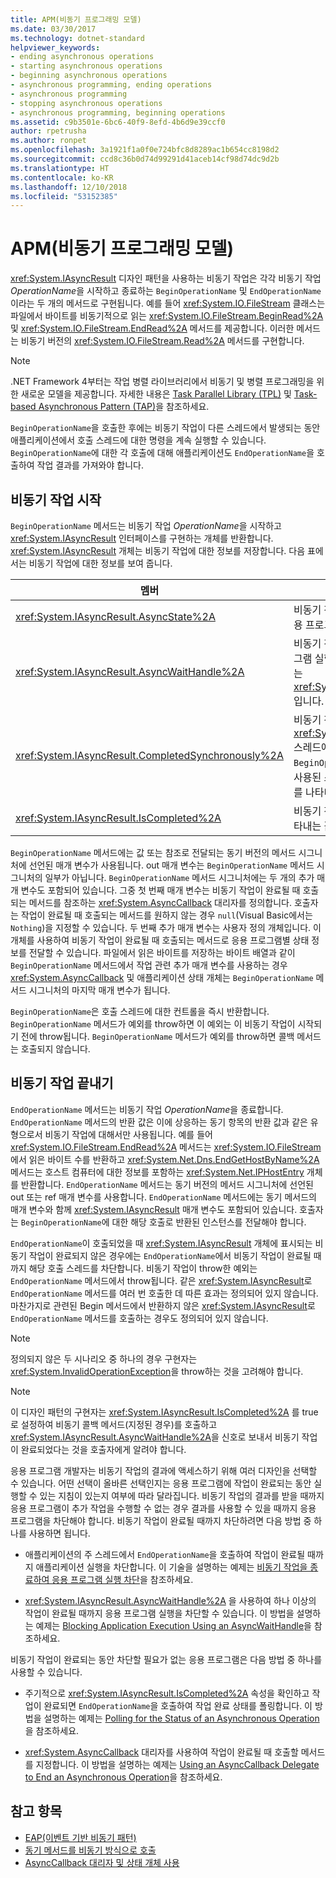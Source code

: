 ```yaml
---
title: APM(비동기 프로그래밍 모델)
ms.date: 03/30/2017
ms.technology: dotnet-standard
helpviewer_keywords:
- ending asynchronous operations
- starting asynchronous operations
- beginning asynchronous operations
- asynchronous programming, ending operations
- asynchronous programming
- stopping asynchronous operations
- asynchronous programming, beginning operations
ms.assetid: c9b3501e-6bc6-40f9-8efd-4b6d9e39ccf0
author: rpetrusha
ms.author: ronpet
ms.openlocfilehash: 3a1921f1a0f0e724bfc8d8289ac1b654cc8198d2
ms.sourcegitcommit: ccd8c36b0d74d99291d41aceb14cf98d74dc9d2b
ms.translationtype: HT
ms.contentlocale: ko-KR
ms.lasthandoff: 12/10/2018
ms.locfileid: "53152385"
---
```

# <a name="asynchronous-programming-model-apm"></a>APM(비동기 프로그래밍 모델)
<xref:System.IAsyncResult> 디자인 패턴을 사용하는 비동기 작업은 각각 비동기 작업 *OperationName*을 시작하고 종료하는 `BeginOperationName` 및 `EndOperationName`이라는 두 개의 메서드로 구현됩니다. 예를 들어 <xref:System.IO.FileStream> 클래스는 파일에서 바이트를 비동기적으로 읽는 <xref:System.IO.FileStream.BeginRead%2A> 및 <xref:System.IO.FileStream.EndRead%2A> 메서드를 제공합니다. 이러한 메서드는 비동기 버전의 <xref:System.IO.FileStream.Read%2A> 메서드를 구현합니다.  
  
> [!NOTE]
>  .NET Framework 4부터는 작업 병렬 라이브러리에서 비동기 및 병렬 프로그래밍을 위한 새로운 모델을 제공합니다. 자세한 내용은 [Task Parallel Library (TPL)](../../../docs/standard/parallel-programming/task-parallel-library-tpl.md) 및 [Task-based Asynchronous Pattern (TAP)](../../../docs/standard/asynchronous-programming-patterns/task-based-asynchronous-pattern-tap.md)을 참조하세요.  
  
 `BeginOperationName`을 호출한 후에는 비동기 작업이 다른 스레드에서 발생되는 동안 애플리케이션에서 호출 스레드에 대한 명령을 계속 실행할 수 있습니다. `BeginOperationName`에 대한 각 호출에 대해 애플리케이션도 `EndOperationName`을 호출하여 작업 결과를 가져와야 합니다.  
  
## <a name="beginning-an-asynchronous-operation"></a>비동기 작업 시작  
 `BeginOperationName` 메서드는 비동기 작업 *OperationName*을 시작하고 <xref:System.IAsyncResult> 인터페이스를 구현하는 개체를 반환합니다. <xref:System.IAsyncResult> 개체는 비동기 작업에 대한 정보를 저장합니다. 다음 표에서는 비동기 작업에 대한 정보를 보여 줍니다.  
  
|멤버|설명|  
|------------|-----------------|  
|<xref:System.IAsyncResult.AsyncState%2A>|비동기 작업에 대한 정보를 포함하는 응용 프로그램별 선택적 개체입니다.|  
|<xref:System.IAsyncResult.AsyncWaitHandle%2A>|비동기 작업이 완료될 때까지 응용 프로그램 실행을 차단하기 위해 사용할 수 있는 <xref:System.Threading.WaitHandle> 입니다.|  
|<xref:System.IAsyncResult.CompletedSynchronously%2A>|비동기 작업이 별도의 <xref:System.Threading.ThreadPool> 스레드에서 완료되는 대신 `BeginOperationName`을 호출하는 데 사용된 스레드에서 완료되었는지 여부를 나타내는 값입니다.|  
|<xref:System.IAsyncResult.IsCompleted%2A>|비동기 작업이 완료되었는지 여부를 나타내는 값입니다.|  
  
 `BeginOperationName` 메서드에는 값 또는 참조로 전달되는 동기 버전의 메서드 시그니처에 선언된 매개 변수가 사용됩니다. out 매개 변수는 `BeginOperationName` 메서드 시그니처의 일부가 아닙니다. `BeginOperationName` 메서드 시그니처에는 두 개의 추가 매개 변수도 포함되어 있습니다. 그중 첫 번째 매개 변수는 비동기 작업이 완료될 때 호출되는 메서드를 참조하는 <xref:System.AsyncCallback> 대리자를 정의합니다. 호출자는 작업이 완료될 때 호출되는 메서드를 원하지 않는 경우 `null`(Visual Basic에서는 `Nothing`)을 지정할 수 있습니다. 두 번째 추가 매개 변수는 사용자 정의 개체입니다. 이 개체를 사용하여 비동기 작업이 완료될 때 호출되는 메서드로 응용 프로그램별 상태 정보를 전달할 수 있습니다. 파일에서 읽은 바이트를 저장하는 바이트 배열과 같이 `BeginOperationName` 메서드에서 작업 관련 추가 매개 변수를 사용하는 경우 <xref:System.AsyncCallback> 및 애플리케이션 상태 개체는 `BeginOperationName` 메서드 시그니처의 마지막 매개 변수가 됩니다.  
  
 `BeginOperationName`은 호출 스레드에 대한 컨트롤을 즉시 반환합니다. `BeginOperationName` 메서드가 예외를 throw하면 이 예외는 이 비동기 작업이 시작되기 전에 throw됩니다. `BeginOperationName` 메서드가 예외를 throw하면 콜백 메서드는 호출되지 않습니다.  
  
## <a name="ending-an-asynchronous-operation"></a>비동기 작업 끝내기  
 `EndOperationName` 메서드는 비동기 작업 *OperationName*을 종료합니다. `EndOperationName` 메서드의 반환 값은 이에 상응하는 동기 항목의 반환 값과 같은 유형으로서 비동기 작업에 대해서만 사용됩니다. 예를 들어 <xref:System.IO.FileStream.EndRead%2A> 메서드는 <xref:System.IO.FileStream> 에서 읽은 바이트 수를 반환하고 <xref:System.Net.Dns.EndGetHostByName%2A> 메서드는 호스트 컴퓨터에 대한 정보를 포함하는 <xref:System.Net.IPHostEntry> 개체를 반환합니다. `EndOperationName` 메서드는 동기 버전의 메서드 시그니처에 선언된 out 또는 ref 매개 변수를 사용합니다. `EndOperationName` 메서드에는 동기 메서드의 매개 변수와 함께 <xref:System.IAsyncResult> 매개 변수도 포함되어 있습니다. 호출자는 `BeginOperationName`에 대한 해당 호출로 반환된 인스턴스를 전달해야 합니다.  
  
 `EndOperationName`이 호출되었을 때 <xref:System.IAsyncResult> 개체에 표시되는 비동기 작업이 완료되지 않은 경우에는 `EndOperationName`에서 비동기 작업이 완료될 때까지 해당 호출 스레드를 차단합니다. 비동기 작업이 throw한 예외는 `EndOperationName` 메서드에서 throw됩니다. 같은 <xref:System.IAsyncResult>로 `EndOperationName` 메서드를 여러 번 호출한 데 따른 효과는 정의되어 있지 않습니다. 마찬가지로 관련된 Begin 메서드에서 반환하지 않은 <xref:System.IAsyncResult>로 `EndOperationName` 메서드를 호출하는 경우도 정의되어 있지 않습니다.  
  
> [!NOTE]
>  정의되지 않은 두 시나리오 중 하나의 경우 구현자는 <xref:System.InvalidOperationException>을 throw하는 것을 고려해야 합니다.  
  
> [!NOTE]
>  이 디자인 패턴의 구현자는 <xref:System.IAsyncResult.IsCompleted%2A> 를 true로 설정하여 비동기 콜백 메서드(지정된 경우)를 호출하고 <xref:System.IAsyncResult.AsyncWaitHandle%2A>을 신호로 보내서 비동기 작업이 완료되었다는 것을 호출자에게 알려야 합니다.  
  
 응용 프로그램 개발자는 비동기 작업의 결과에 액세스하기 위해 여러 디자인을 선택할 수 있습니다. 어떤 선택이 올바른 선택인지는 응용 프로그램에 작업이 완료되는 동안 실행할 수 있는 지침이 있는지 여부에 따라 달라집니다. 비동기 작업의 결과를 받을 때까지 응용 프로그램이 추가 작업을 수행할 수 없는 경우 결과를 사용할 수 있을 때까지 응용 프로그램을 차단해야 합니다. 비동기 작업이 완료될 때까지 차단하려면 다음 방법 중 하나를 사용하면 됩니다.  
  
-   애플리케이션의 주 스레드에서 `EndOperationName`을 호출하여 작업이 완료될 때까지 애플리케이션 실행을 차단합니다. 이 기술을 설명하는 예제는 [비동기 작업을 종료하여 응용 프로그램 실행 차단](../../../docs/standard/asynchronous-programming-patterns/blocking-application-execution-by-ending-an-async-operation.md)을 참조하세요.  
  
-   <xref:System.IAsyncResult.AsyncWaitHandle%2A> 을 사용하여 하나 이상의 작업이 완료될 때까지 응용 프로그램 실행을 차단할 수 있습니다. 이 방법을 설명하는 예제는 [Blocking Application Execution Using an AsyncWaitHandle](../../../docs/standard/asynchronous-programming-patterns/blocking-application-execution-using-an-asyncwaithandle.md)을 참조하세요.  
  
 비동기 작업이 완료되는 동안 차단할 필요가 없는 응용 프로그램은 다음 방법 중 하나를 사용할 수 있습니다.  
  
-   주기적으로 <xref:System.IAsyncResult.IsCompleted%2A> 속성을 확인하고 작업이 완료되면 `EndOperationName`을 호출하여 작업 완료 상태를 폴링합니다. 이 방법을 설명하는 예제는 [Polling for the Status of an Asynchronous Operation](../../../docs/standard/asynchronous-programming-patterns/polling-for-the-status-of-an-asynchronous-operation.md)을 참조하세요.  
  
-   <xref:System.AsyncCallback> 대리자를 사용하여 작업이 완료될 때 호출할 메서드를 지정합니다. 이 방법을 설명하는 예제는 [Using an AsyncCallback Delegate to End an Asynchronous Operation](../../../docs/standard/asynchronous-programming-patterns/using-an-asynccallback-delegate-to-end-an-asynchronous-operation.md)을 참조하세요.  
  
## <a name="see-also"></a>참고 항목

- [EAP(이벤트 기반 비동기 패턴)](../../../docs/standard/asynchronous-programming-patterns/event-based-asynchronous-pattern-eap.md)  
- [동기 메서드를 비동기 방식으로 호출](../../../docs/standard/asynchronous-programming-patterns/calling-synchronous-methods-asynchronously.md)  
- [AsyncCallback 대리자 및 상태 개체 사용](../../../docs/standard/asynchronous-programming-patterns/using-an-asynccallback-delegate-and-state-object.md)

